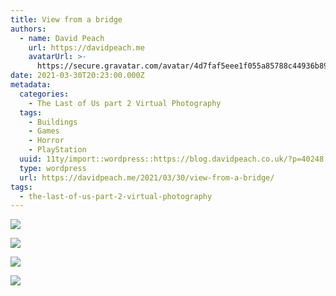 ```yaml
---
title: View from a bridge
authors:
  - name: David Peach
    url: https://davidpeach.me
    avatarUrl: >-
      https://secure.gravatar.com/avatar/4d7faf5eee1f055a85788c44936b8995eaab6dfb004e7854ec747ccb272e91ee?s=96&d=mm&r=g
date: 2021-03-30T20:23:00.000Z
metadata:
  categories:
    - The Last of Us part 2 Virtual Photography
  tags:
    - Buildings
    - Games
    - Horror
    - PlayStation
  uuid: 11ty/import::wordpress::https://blog.davidpeach.co.uk/?p=40248
  type: wordpress
  url: https://davidpeach.me/2021/03/30/view-from-a-bridge/
tags:
  - the-last-of-us-part-2-virtual-photography
---
```

[![](/assets/View-from-a-bridge-1-2048x1152-mmn6ds9H4qOO.jpg)](/assets/View-from-a-bridge-1-2048x1152-mmn6ds9H4qOO.jpg)

[![](/assets/View-from-a-bridge-2-2048x1152-hP6CbnFBKWVw.jpg)](/assets/View-from-a-bridge-2-2048x1152-hP6CbnFBKWVw.jpg)

[![](/assets/View-from-a-bridge-3-2048x1152-MIwxbFiJhtWx.jpg)](/assets/View-from-a-bridge-3-2048x1152-MIwxbFiJhtWx.jpg)

[![](/assets/View-from-a-bridge-4-1152x2048-HVTe6V2dFWpn.jpg)](/assets/View-from-a-bridge-4-1152x2048-HVTe6V2dFWpn.jpg)